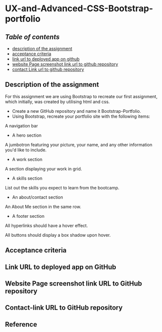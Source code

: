 # UX-and-Advanced-CSS-Bootstrap-portfolio

## **_Table of contents_** 
* [description of the assignment](#description-of-the-assignment)
* [acceptance criteria](#acceptance-criteria)
* [link url to deployed app on github](#link-url-to-deployed-app-on-github)
* [website Page screenshot link url to github repository](#website-page-screenshot-link-url-to-github-repository)
* [contact Link url to github repository](#contact-link-url-to-github-repository)

## Description of the assignment
For this assignment we are using Bootstrap to recreate our first assignment, which initially, was created by utilising html and css.
* Create a new GitHub repository and name it Bootstrap-Portfolio.
* Using Bootstrap, recreate your portfolio site with the following items:

A navigation bar
* A hero section

A jumbotron featuring your picture, your name, and any other information you'd like to include.
* A work section

A section displaying your work in grid.
* A skills section

List out the skills you expect to learn from the bootcamp.
* An about/contact section

An About Me section in the same row.
* A footer section

All hyperlinks should have a hover effect.

All buttons should display a box shadow upon hover.

## Acceptance criteria

## Link URL to deployed app on GitHub

## Website Page screenshot link URL to GitHub repository

## Contact-link URL to GitHub repository

## Reference
